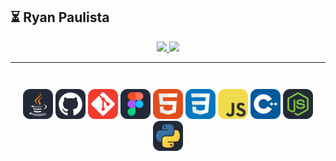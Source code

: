 ## ⏳ Ryan Paulista

<div align="center">

<a href="https://github.com/anuraghazra/github-readme-stats">
  <img height="150" src="https://github-readme-stats.vercel.app/api?username=ryanpaulista&show_icons=true&hide=prs,stars&theme=radical" />
  <img height="150" src="https://github-readme-stats.vercel.app/api/top-langs/?username=ryanpaulista&layout=compact&theme=radical" />
</a>

---

<div style="padding-top: 2em">
  <img src="./icons/Java-Dark.svg" width="48" />
  <img src="./icons/Github-Dark.svg" width="48" />
  <img src="./icons/Git.svg" width="48" />
  <img src="./icons/Figma-Dark.svg" width="48" />
  <img src="./icons/HTML.svg" width="48" />
  <img src="./icons/CSS.svg" width="48" />
  <img src="./icons/JavaScript.svg" width="48" />
  <img src="./icons/CPP.svg" width="48" />
  <img src="./icons/NodeJS-Dark.svg" width="48" />
  <img src="./icons/Python-Dark.svg" width="48" />
</div>

</div>

